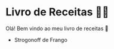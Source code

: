 # Livro de Receitas :man_cook:

Olá! Bem vindo ao meu livro de receitas :man:

- Strogonoff de Frango